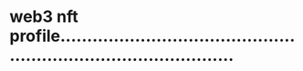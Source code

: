 # web3 nft profile......................................................................................

